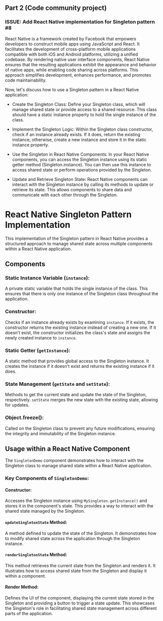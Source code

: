 ## Part 2 (Code community project)

### ISSUE: Add React Native implementation for Singleton pattern #8

React Native is a framework created by Facebook that empowers developers to construct mobile apps using JavaScript and React. It facilitates the development of cross-platform mobile applications compatible with both iOS and Android platforms, utilizing a unified codebase. By rendering native user interface components, React Native ensures that the resulting applications exhibit the appearance and behavior of native apps, while enabling code sharing across platforms. This approach simplifies development, enhances performance, and promotes code maintainability.

Now, let's discuss how to use a Singleton pattern in a React Native application:

- Create the Singleton Class: Define your Singleton class, which will manage shared state or provide access to a shared resource. This class should have a static instance property to hold the single instance of the class.

- Implement the Singleton Logic: Within the Singleton class constructor, check if an instance already exists. If it does, return the existing instance; otherwise, create a new instance and store it in the static instance property.

- Use the Singleton in React Native Components: In your React Native components, you can access the Singleton instance using its static getter method (Singleton.instance). You can then use this instance to access shared state or perform operations provided by the Singleton.

- Update and Retrieve Singleton State: React Native components can interact with the Singleton instance by calling its methods to update or retrieve its state. This allows components to share data and communicate with each other through the Singleton.

# React Native Singleton Pattern Implementation

This implementation of the Singleton pattern in React Native provides a structured approach to manage shared state across multiple components within a React Native application.

## Components

### Static Instance Variable (`instance`):

A private static variable that holds the single instance of the class. This ensures that there is only one instance of the Singleton class throughout the application.

### Constructor:

Checks if an instance already exists by examining `instance`. If it exists, the constructor returns the existing instance instead of creating a new one. If it doesn't exist, the constructor initializes the class's state and assigns the newly created instance to `instance`.

### Static Getter (`getInstance`):

A static method that provides global access to the Singleton instance. It creates the instance if it doesn't exist and returns the existing instance if it does.

### State Management (`getState` and `setState`):

Methods to get the current state and update the state of the Singleton, respectively. `setState` merges the new state with the existing state, allowing for updates.

### Object.freeze():

Called on the Singleton class to prevent any future modifications, ensuring the integrity and immutability of the Singleton instance.

## Usage within a React Native Component

The `SingletonDemo` component demonstrates how to interact with the Singleton class to manage shared state within a React Native application.

### Key Components of `SingletonDemo`:

#### Constructor:

Accesses the Singleton instance using `MySingleton.getInstance()` and stores it in the component's state. This provides a way to interact with the shared state managed by the Singleton.

#### `updateSingletonState` Method:

A method defined to update the state of the Singleton. It demonstrates how to modify shared state across the application through the Singleton instance.

#### `renderSingletonState` Method:

This method retrieves the current state from the Singleton and renders it. It illustrates how to access shared state from the Singleton and display it within a component.

#### Render Method:

Defines the UI of the component, displaying the current state stored in the Singleton and providing a button to trigger a state update. This showcases the Singleton's role in facilitating shared state management across different parts of the application.
